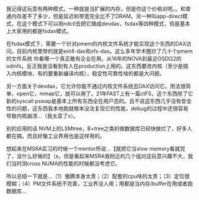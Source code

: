 我记得这玩意有两种模式，一种就是当扩展的内存，但是你这个价格对吧。。和普通内存差不了多少，但是延迟和带宽完全比不了DRAM。另一种叫app-direct模式，在这个模式下可以用ndctl去把它搞成devdax，fsdax等四种模式，但是基本上大家用的都是fsdax模式。

在fsdax模式下，需要一个针对pmem的内核文件系统才能实现这个东西的DAX访问。目前内核里带的就是ext4-dax和xfs-dax。这么多年学术圈炒了几十个pmem的文件系统 你看哪一个真正敢有企业在用。从16年的NOVA到最近OSDI22的odinfs，反正我是没看到有人在production上用的。这东西要改内核（至少是插入内核模块，有的要重新编译内核），稳定性可靠性啥的都是大问题。

另一方面关于devdax，它允许你能不通过内核文件系统去DAX访问它。用法很简单，open它，mmap它，就可以用了。21年FAST上有一篇ctFS，这个东西除了它新的syscall pswap是基本上所有东西全在用户态的。且不说这东西几乎没有安全性的问题，这东西我本地跑就根本没法复现它的性能，debug的过程中还很容易导致内核崩溃…（我太菜了x）。

别的应用的话 NVM上的LSMtree，B+tree之类的做数据库已经快做烂了，好多人都在搞。而且好像工业界用也是这样用的。

想起来在MSRA实习的时候一个mentor所说…【就把它当slow memory看就完了，没什么好做的】（x。但是看起来MSRA我附近的几个组对这玩意兴趣不大，我们当时测cross NUMA的性能的时候都没考虑它。

所以总结一下就是…（1）傲腾本身太贵；（2）配套的cpu啥的太贵；（3）定位很模糊；（4）PM文件系统不完善，工业界没人用；用都是当内存/buffer在用或者跑数据库…